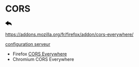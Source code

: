 # CORS

[![](../../screenshots/other/Go-back.png)](README.md)

 
 
 https://addons.mozilla.org/fr/firefox/addon/cors-everywhere/

[configuration serveur](../appendix/server.md)



  - Firefox [CORS Everywhere]( https://addons.mozilla.org/fr/firefox/addon/cors-everywhere/)
  - Chromium CORS Everywhere
